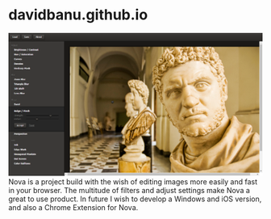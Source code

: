 # davidbanu.github.io
![alttag](https://github.com/davidbanu/davidbanu.github.io/blob/master/imageeditor.png)
Nova is a project build with the wish of editing images more easily and fast in your browser. The multitude of filters and adjust settings make Nova a great to use product. In future I wish to develop a Windows and iOS version, and also a Chrome Extension for Nova. 

